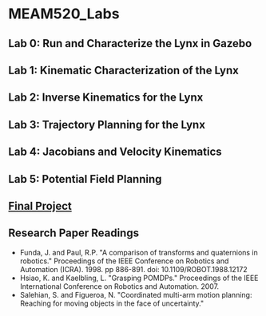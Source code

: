 # MEAM520_Labs

## Lab 0: Run and Characterize the Lynx in Gazebo

## Lab 1: Kinematic Characterization of the Lynx

## Lab 2: Inverse Kinematics for the Lynx

## Lab 3: Trajectory Planning for the Lynx

## Lab 4: Jacobians and Velocity Kinematics

## Lab 5: Potential Field Planning

## [Final Project](https://github.com/sheilsarda/MEAM520_Final_Project)

## Research Paper Readings 

- Funda, J. and Paul, R.P. "A comparison of transforms and quaternions in robotics." Proceedings of the IEEE
Conference on Robotics and Automation (ICRA). 1998. pp 886-891. doi: 10.1109/ROBOT.1988.12172
- Hsiao, K. and Kaelbling, L. "Grasping POMDPs." Proceedings of the IEEE International Conference on Robotics and Automation. 2007.
- Salehian, S. and Figueroa, N. "Coordinated multi-arm motion planning: Reaching for moving objects in the face of uncertainty."
